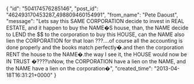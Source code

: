  {
   "id": "504174576285146",
   "post_id": "462493170453287_498809460154991",
   "from_name": "Pete Daoust",
   "message": "Lets say this SAME CORPORATION decide to invest in REAL ESTATE, and it happen to buy the NAME�S house, than, the NAME decide to LEND the $$ to the corporation to buy this HOUSE, can the NAME also lien the CORPORATION for that loan ???....of course all the accounting is done properly and the books match perfectly�.and then the corporation RENT the house to the NAME�.the way I see it, the HOUSE would now be IN TRUST �????\nNow, the CORPORATION have a lien on the NAME, and the NAME have a lien on the corporation�",
   "created_time": "2013-04-18T16:31:21+0000"
 }
